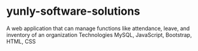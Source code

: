 # yunly-software-solutions
A web application that can manage functions like attendance, leave, and inventory of an organization   Technologies MySQL, JavaScript, Bootstrap, HTML, CSS
